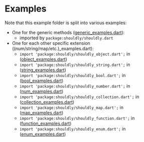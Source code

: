 # Examples

Note that this example folder is split into various examples:

* One for the generic methods ([generic_examples.dart](./generic_examples.dart)):
  * imported by `package:shouldly/shouldly.dart`
* One for each other specific extension ((num/string/map/etc.)_examples.dart):
  * `import 'package:shouldly/shouldly_object.dart';` in ([object_examples.dart](./object_examples.dart))
  * `import 'package:shouldly/shouldly_string.dart';` in ([string_examples.dart](./string_examples.dart))
  * `import 'package:shouldly/shouldly_bool.dart';` in ([bool_examples.dart](./bool_examples.dart))
  * `import 'package:shouldly/shouldly_number.dart';` in ([num_examples.dart](./num_examples.dart))
  * `import 'package:shouldly/shouldly_collection.dart';` in ([collection_examples.dart](./collection_examples.dart))
  * `import 'package:shouldly/shouldly_map.dart';` in ([map_examples.dart](./map_examples.dart))
  * `import 'package:shouldly/shouldly_function.dart';` in ([function_examples.dart](./function_examples.dart))
  * `import 'package:shouldly/shouldly_enum.dart';` in ([enum_examples.dart](./enum_examples.dart))
